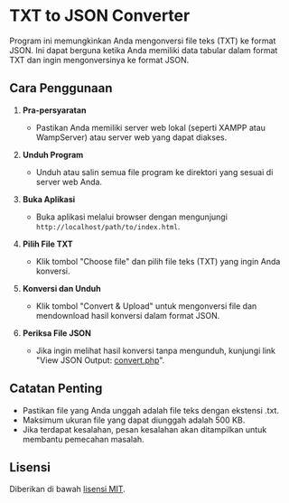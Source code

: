 # TXT to JSON Converter

Program ini memungkinkan Anda mengonversi file teks (TXT) ke format JSON. Ini dapat berguna ketika Anda memiliki data tabular dalam format TXT dan ingin mengonversinya ke format JSON.

## Cara Penggunaan

1. **Pra-persyaratan**
   - Pastikan Anda memiliki server web lokal (seperti XAMPP atau WampServer) atau server web yang dapat diakses.

2. **Unduh Program**
   - Unduh atau salin semua file program ke direktori yang sesuai di server web Anda.

3. **Buka Aplikasi**
   - Buka aplikasi melalui browser dengan mengunjungi `http://localhost/path/to/index.html`.

4. **Pilih File TXT**
   - Klik tombol "Choose file" dan pilih file teks (TXT) yang ingin Anda konversi.

5. **Konversi dan Unduh**
   - Klik tombol "Convert & Upload" untuk mengonversi file dan mendownload hasil konversi dalam format JSON.

6. **Periksa File JSON**
   - Jika ingin melihat hasil konversi tanpa mengunduh, kunjungi link "View JSON Output: [convert.php](http://localhost/project-convert-to-json/)".

## Catatan Penting

- Pastikan file yang Anda unggah adalah file teks dengan ekstensi .txt.
- Maksimum ukuran file yang dapat diunggah adalah 500 KB.
- Jika terdapat kesalahan, pesan kesalahan akan ditampilkan untuk membantu pemecahan masalah.

## Lisensi

Diberikan di bawah [lisensi MIT](LICENSE).
